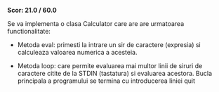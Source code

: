 **Scor: 	21.0 / 60.0**

Se va implementa o clasa Calculator care are are urmatoarea functionalitate:


-	Metoda eval: primesti la intrare un sir de caractere (expresia) si calculeaza valoarea numerica a acesteia.

  
-	Metoda loop: care permite evaluarea mai multor linii de siruri de caractere citite de la STDIN (tastatura) si evaluarea acestora. Bucla principala a programului se termina cu introducerea liniei quit
